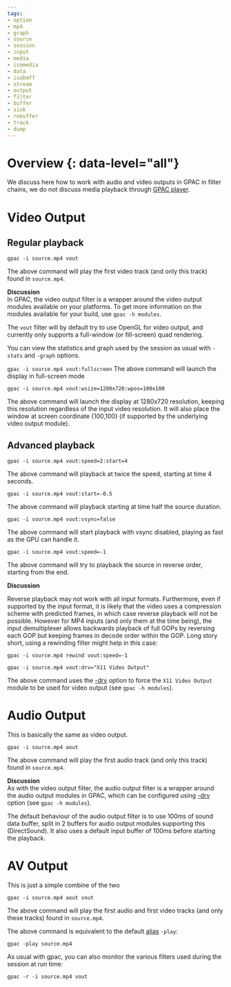 ```yaml
---
tags:
- option
- mp4
- graph
- source
- session
- input
- media
- isomedia
- data
- isobmff
- stream
- output
- filter
- buffer
- sink
- rebuffer
- track
- dump
---
```




# Overview {: data-level="all"}

We discuss here how to work with audio and video outputs in GPAC in filter chains, we do not discuss media playback through [GPAC player](player).


# Video Output

## Regular playback

```gpac -i source.mp4 vout```

The above command will play the first video track (and only this track) found in `source.mp4`.

__Discussion__  
In GPAC, the video output filter is a wrapper around the video output modules available on your platforms. To get more information on the modules available for your build, use `gpac -h modules`.

The `vout` filter will by default try to use OpenGL for video output, and currently only supports a full-window (or fill-screen) quad rendering.

You can view the statistics and graph used by the session as usual with `-stats` and `-graph` options.

```gpac -i source.mp4 vout:fullscreen```
The above command will launch the display in full-screen mode


```gpac -i source.mp4 vout:wsize=1280x720:wpos=100x100```

The above command will launch the display at 1280x720 resolution, keeping this resolution regardless of the input video resolution. It will also place the window at screen coordinate {100,100} (if supported by the underlying video output module).

## Advanced playback

```gpac -i source.mp4 vout:speed=2:start=4```

The above command will playback at twice the speed, starting at time 4 seconds.

```gpac -i source.mp4 vout:start=-0.5```

The above command will playback starting at time half the source duration.


```gpac -i source.mp4 vout:vsync=false```

The above command will start playback with vsync disabled, playing as fast as the GPU can handle it.


```gpac -i source.mp4 vout:speed=-1```

The above command will try to playback the source in reverse order, starting from the end.

__Discussion__  

Reverse playback may not work with all input formats. Furthermore, even if supported by the input format, it is likely that the video uses a compression scheme with predicted frames, in which case reverse playback will not be possible. However for MP4 inputs (and only them at the time being), the input demultiplexer allows backwards playback of full GOPs by reversing each GOP but keeping frames in decode order within the GOP. Long story short, using a rewinding filter might help in this case:

```gpac -i source.mp4 rewind vout:speed=-1```



```gpac -i source.mp4 vout:drv="X11 Video Output"```

The above command uses the [-drv](vout#drv) option to force the `X11 Video Output` module to be used for video output (see `gpac -h modules`).

# Audio Output
This is basically the same as video output.


```gpac -i source.mp4 aout```

The above command will play the first audio track (and only this track) found in `source.mp4`.

__Discussion__  
As with the video output filter, the audio output filter is a wrapper around the audio output modules in GPAC, which can be configured using [-drv](aout#drv) option (see `gpac -h modules`).

The default behaviour of the audio output filter is to use 100ms of sound data buffer, split in 2 buffers for audio output modules supporting this (DirectSound). It also uses a default input buffer of 100ms before starting the playback.

# AV Output
This is just a simple combine of the two

```gpac -i source.mp4 aout vout```

The above command will play the first audio and first video tracks (and only these tracks) found in `source.mp4`.

The above command is equivalent to the default [alias](gpac_general#using-aliases) `-play`:
 
 ```gpac -play source.mp4```
 
As usual with gpac, you can also monitor the various filters used during the session at run time:

```gpac -r -i source.mp4 vout```


